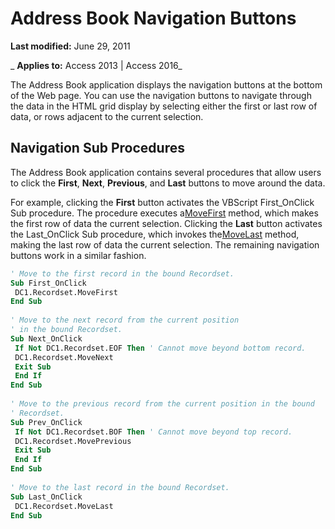 
# Address Book Navigation Buttons

 **Last modified:** June 29, 2011

 _ **Applies to:** Access 2013 | Access 2016_

The Address Book application displays the navigation buttons at the bottom of the Web page. You can use the navigation buttons to navigate through the data in the HTML grid display by selecting either the first or last row of data, or rows adjacent to the current selection.


## Navigation Sub Procedures

The Address Book application contains several procedures that allow users to click the  **First**, **Next**, **Previous**, and **Last** buttons to move around the data.

For example, clicking the  **First** button activates the VBScript First_OnClick Sub procedure. The procedure executes a[MoveFirst](32ef8fa9-c096-b4e7-3396-b88a6a9bd1a2.md) method, which makes the first row of data the current selection. Clicking the **Last** button activates the Last_OnClick Sub procedure, which invokes the[MoveLast](32ef8fa9-c096-b4e7-3396-b88a6a9bd1a2.md) method, making the last row of data the current selection. The remaining navigation buttons work in a similar fashion.




```vb
' Move to the first record in the bound Recordset. 
Sub First_OnClick 
 DC1.Recordset.MoveFirst 
End Sub 
 
' Move to the next record from the current position 
' in the bound Recordset. 
Sub Next_OnClick 
 If Not DC1.Recordset.EOF Then ' Cannot move beyond bottom record. 
 DC1.Recordset.MoveNext 
 Exit Sub 
 End If 
End Sub 
 
' Move to the previous record from the current position in the bound 
' Recordset. 
Sub Prev_OnClick 
 If Not DC1.Recordset.BOF Then ' Cannot move beyond top record. 
 DC1.Recordset.MovePrevious 
 Exit Sub 
 End If 
End Sub 
 
' Move to the last record in the bound Recordset. 
Sub Last_OnClick 
 DC1.Recordset.MoveLast 
End Sub 
```
